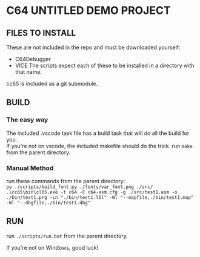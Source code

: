 
# C64 UNTITLED DEMO PROJECT

## FILES TO INSTALL
These are not included in the repo and must be downloaded yourself:
 - C64Debugger
 - VICE
The scripts expect each of these to be installed in a directory with that name.

cc65 is included as a git submodule.

## BUILD
### The easy way
The included .vscode task file has a build task that will do all the build for you.  
If you're not on vscode, the included makefile should do the trick. run `make` from the parent directory.

### Manual Method
run these commands from the parent directory:  
`py ./scripts/build_font.py ./fonts/var_font.png ./src/`  
`.\cc65\bin\cl65.exe -t c64 -C c64-asm.cfg -g ./src/test1.asm -o ./bin/test1.prg -Ln "./bin/test1.lbl" -Wl "--mapfile,./bin/test1.map" -Wl "--dbgfile,./bin/test1.dbg"`  

## RUN
run `./scripts/run.bat` from the parent directory.

If you're not on Windows, good luck!
